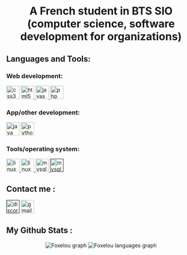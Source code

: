 <!--
**Foxelou/Foxelou** is a ✨ _special_ ✨ repository because its `README.md` (this file) appears on your GitHub profile.
**Here are some ideas to get you started:
- 🔭 I’m currently working on ...
- 🌱 I’m currently learning ...
- 👯 I’m looking to collaborate on ...
- 🤔 I’m looking for help with ...
- 💬 Ask me about ...
- 📫 How to reach me: ...
- 😄 Pronouns: ...
- ⚡ Fun fact: ...
-->

<h1 align="center">A French student in BTS SIO </br>(computer science, software development for organizations)</h1>
<h2 align="left">Languages and Tools:</h2>
<h3>Web development:</h3>
<a href="https://www.w3schools.com/css/" target="_blank" rel="noreferrer"><img src="https://img.shields.io/static/v1?message=CSS&logo=css3&label=&color=1572B6&logoColor=white&labelColor=&style=for-the-badge" alt="css3" height="35"/></a> <a href="https://www.w3.org/html/" target="_blank" rel="noreferrer"><img src="https://img.shields.io/static/v1?message=HTML5&logo=html5&label=&color=E34F26&logoColor=white&labelColor=&style=for-the-badge" alt="html5" height="35"/></a><a href="https://developer.mozilla.org/en-US/docs/Web/JavaScript" target="_blank" rel="noreferrer"> <img src="https://img.shields.io/static/v1?message=JavaScript&logo=javascipt&label=&color=F7DF1E&logoColor=white&labelColor=&style=for-the-badge" alt="javascript" height="35"/> </a> <a href="https://www.php.net" target="_blank" rel="noreferrer"> <img src="https://img.shields.io/static/v1?message=PHP&logo=php&label=&color=777BB4&logoColor=white&labelColor=&style=for-the-badge" alt="php" height="35"/></a>

<h3>App/other development:</h3>
<a href="https://www.java.com" target="_blank" rel="noreferrer"> <img src="https://img.shields.io/static/v1?message=JAVA&label=&color=FF7900&logoColor=white&labelColor=&style=for-the-badge" alt="java" height="35"/></a> <a href="https://www.python.org" target="_blank" rel="noreferrer"> <img src="https://img.shields.io/static/v1?message=Python&logo=python&label=&color=3776AB&logoColor=white&labelColor=&style=for-the-badge" alt="python" height="35"/> </a>

<h3>Tools/operating system:</h3>
<a href="https://www.linux.org/" target="_blank" rel="noreferrer"> <img src="https://img.shields.io/static/v1?message=Linux&logo=linux&label=&color=FCC624&logoColor=white&labelColor=&style=for-the-badge" alt="linux" height="35"/> </a><a href="https://www.microsoft.com/fr-fr/windows" target="_blank" rel="noreferrer"> <img src="https://img.shields.io/static/v1?message=Windows&label=&color=357EC7&logoColor=white&labelColor=&style=for-the-badge" alt="linux" height="35"/> </a> <a href="https://www.mysql.com/" target="_blank" rel="noreferrer"> <img src="https://img.shields.io/static/v1?message=MySQL&logo=mysql&label=&color=4479A1&logoColor=white&labelColor=&style=for-the-badge" alt="mysql" height="35"/> </a> <a href=""><img src="https://img.shields.io/static/v1?message=Other&label=&color=555555&logoColor=white&labelColor=&style=for-the-badge" alt="mysql" height="35"/> </a>

<h2>Contact me :</h2>
<a href=""><img src="https://img.shields.io/static/v1?message=Discord&logo=discord&label=&color=7289DA&logoColor=white&labelColor=&style=for-the-badge" height="35" alt="discord logo"/></a>
  <a href="mailto:monaddressemail"><img src="https://img.shields.io/static/v1?message=Gmail&logo=gmail&label=&color=D14836&logoColor=white&labelColor=&style=for-the-badge" height="35" alt="gmail logo"/></a>

<h2>My Github Stats :</h2>
<div align="center">
  <img  align="center" src="https://github-readme-stats.vercel.app/api?username=Foxelou&locale=en&hide_title=false&theme=dark&hide_rank=true&show_icons=true&count_private=true" alt="Foxelou graph"/>
  <img align="center" src="https://github-readme-stats.vercel.app/api/top-langs?username=Foxelou&locale=en&hide_title=false&layout=compact&langs_count=5&theme=dark&hide_border=false" alt="Foxelou languages graph"/>
</div>
